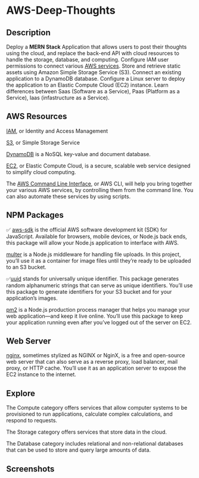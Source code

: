 # AWS-Deep-Thoughts

## Description
Deploy a **MERN Stack** Application that allows users to post their thoughts using the cloud, and replace the back-end API with cloud resources to handle the storage, database, and computing. Configure IAM user permissions to connect various [AWS services](https://aws.amazon.com/). Store and retrieve static assets using Amazon Simple Storage Service (S3). Connect an existing application to a DynamoDB database. Configure a Linux server to deploy the application to an Elastic Compute Cloud (EC2) instance. Learn differences between Saas (Software as a Service), Paas (Platform as a Service), Iaas (infastructure as a Service).

## AWS Resources
[IAM](https://aws.amazon.com/iam/), or Identity and Access Management

[S3](https://aws.amazon.com/s3/), or Simple Storage Service

[DynamoDB](https://aws.amazon.com/dynamodb/) is a NoSQL key-value and document database.

[EC2](https://aws.amazon.com/ec2/), or Elastic Compute Cloud, is a secure, scalable web service designed to simplify cloud computing.

The [AWS Command Line Interface](https://aws.amazon.com/cli/), or AWS CLI, will help you bring together your various AWS services, by controlling them from the command line. You can also automate these services by using scripts.

## NPM Packages
✅ [aws-sdk](https://www.npmjs.com/package/aws-sdk) is the official AWS software development kit (SDK) for JavaScript. Available for browsers, mobile devices, or Node.js back ends, this package will allow your Node.js application to interface with AWS.

[multer](https://www.npmjs.com/package/multer) is a Node.js middleware for handling file uploads. In this project, you’ll use it as a container for image files until they’re ready to be uploaded to an S3 bucket.

✅[uuid](https://www.npmjs.com/package/uuid) stands for universally unique identifier. This package generates random alphanumeric strings that can serve as unique identifiers. You’ll use this package to generate identifiers for your S3 bucket and for your application’s images.

[pm2](https://www.npmjs.com/package/pm2) is a Node.js production process manager that helps you manage your web application—and keep it live online. You’ll use this package to keep your application running even after you’ve logged out of the server on EC2.

## Web Server
[nginx](https://www.nginx.com/), sometimes stylized as NGINX or NginX, is a free and open-source web server that can also serve as a reverse proxy, load balancer, mail proxy, or HTTP cache. You’ll use it as an application server to expose the EC2 instance to the internet.

## Explore
The Compute category offers services that allow computer systems to be provisioned to run applications, calculate complex calculations, and respond to requests.

The Storage category offers services that store data in the cloud.

The Database category includes relational and non-relational databases that can be used to store and query large amounts of data.

## Screenshots